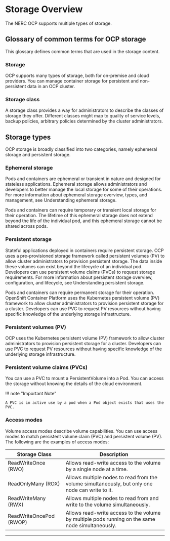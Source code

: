 # Storage Overview

The NERC OCP supports multiple types of storage.

## Glossary of common terms for OCP storage

This glossary defines common terms that are used in the storage content.

### Storage

OCP supports many types of storage, both for on-premise and cloud providers. You
can manage container storage for persistent and non-persistent data in an OCP cluster.

### Storage class

A storage class provides a way for administrators to describe the classes of storage
they offer. Different classes might map to quality of service levels, backup policies,
arbitrary policies determined by the cluster administrators.

## Storage types

OCP storage is broadly classified into two categories, namely ephemeral storage
and persistent storage.

### Ephemeral storage

Pods and containers are ephemeral or transient in nature and designed for stateless
applications. Ephemeral storage allows administrators and developers to better manage
the local storage for some of their operations. For more information about ephemeral
storage overview, types, and management, see Understanding ephemeral storage.

Pods and containers can require temporary or transient local storage for their
operation. The lifetime of this ephemeral storage does not extend beyond the life
of the individual pod, and this ephemeral storage cannot be shared across pods.

### Persistent storage

Stateful applications deployed in containers require persistent storage. OCP uses
a pre-provisioned storage framework called persistent volumes (PV) to allow cluster
administrators to provision persistent storage. The data inside these volumes can
exist beyond the lifecycle of an individual pod. Developers can use persistent
volume claims (PVCs) to request storage requirements. For more information about
persistent storage overview, configuration, and lifecycle, see Understanding
persistent storage.

Pods and containers can require permanent storage for their operation. OpenShift
Container Platform uses the Kubernetes persistent volume (PV) framework to allow
cluster administrators to provision persistent storage for a cluster. Developers
can use PVC to request PV resources without having specific knowledge of the
underlying storage infrastructure.

### Persistent volumes (PV)

OCP uses the Kubernetes persistent volume (PV) framework to allow cluster
administrators to provision persistent storage for a cluster. Developers can use
PVC to request PV resources without having specific knowledge of the underlying
storage infrastructure.

### Persistent volume claims (PVCs)

You can use a PVC to mount a PersistentVolume into a Pod. You can access the
storage without knowing the details of the cloud environment.

!!! note "Important Note"

    A PVC is in active use by a pod when a Pod object exists that uses the PVC.

### Access modes

Volume access modes describe volume capabilities. You can use access modes to match
persistent volume claim (PVC) and persistent volume (PV). The following are the
examples of access modes:

| Storage Class           | Description                                                                                      |
| ----------------------- | ------------------------------------------------------------------------------------------------ |
| ReadWriteOnce (RWO)     | Allows read-write access to the volume by a single node at a time.                               |
| ReadOnlyMany (ROX)      | Allows multiple nodes to read from the volume simultaneously, but only one node can write to it. |
| ReadWriteMany (RWX)     | Allows multiple nodes to read from and write to the volume simultaneously.                       |
| ReadWriteOncePod (RWOP) | Allows read-write access to the volume by multiple pods running on the same node simultaneously. |

---
